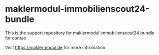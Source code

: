 # maklermodul-immobilienscout24-bundle
This is the support repository for maklermodul immobilienscout24 bundle for contao

Visit https://maklermodul.de for more infromation
